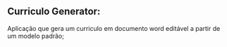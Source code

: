 ## Curriculo Generator:

Aplicação que gera um curriculo em documento word editável a partir de um modelo padrão; 
